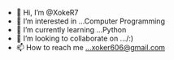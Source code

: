 - 👋 Hi, I’m @XokeR7
- 👀 I’m interested in ...Computer Programming
- 🌱 I’m currently learning ...Python
- 💞️ I’m looking to collaborate on .../\:)
- 📫 How to reach me ...xoker606@gmail.com

<!---
XokeR7/XokeR7 is a ✨ special ✨ repository because its `README.md` (this file) appears on your GitHub profile.
You can click the Preview link to take a look at your changes.
--->

